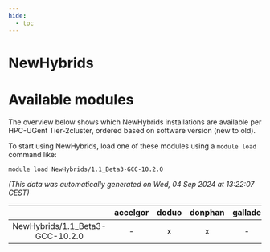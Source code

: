 ```yaml
---
hide:
  - toc
---
```


NewHybrids
==========

# Available modules


The overview below shows which NewHybrids installations are available per HPC-UGent Tier-2cluster, ordered based on software version (new to old).

To start using NewHybrids, load one of these modules using a `module load` command like:

```shell
module load NewHybrids/1.1_Beta3-GCC-10.2.0
```

*(This data was automatically generated on Wed, 04 Sep 2024 at 13:22:07 CEST)*  

| |accelgor|doduo|donphan|gallade|joltik|shinx|skitty|
| :---: | :---: | :---: | :---: | :---: | :---: | :---: | :---: |
|NewHybrids/1.1_Beta3-GCC-10.2.0|-|x|x|-|x|-|-|
